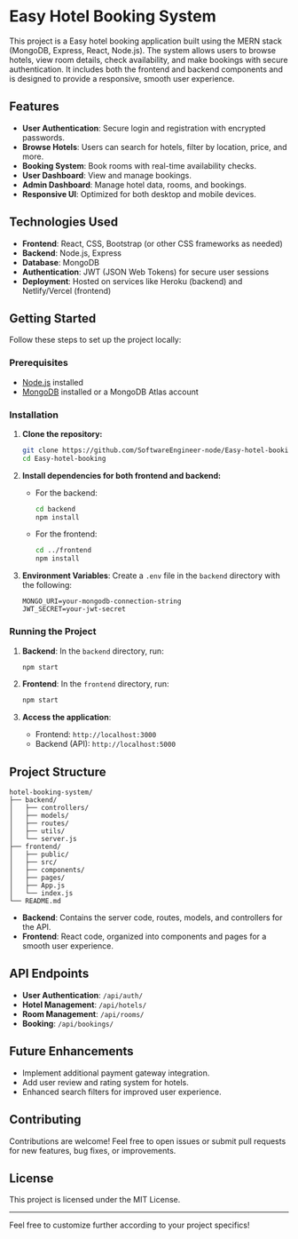 # Easy Hotel Booking System

This project is a Easy hotel booking application built using the MERN stack (MongoDB, Express, React, Node.js). The system allows users to browse hotels, view room details, check availability, and make bookings with secure authentication. It includes both the frontend and backend components and is designed to provide a responsive, smooth user experience.

## Features

- **User Authentication**: Secure login and registration with encrypted passwords.
- **Browse Hotels**: Users can search for hotels, filter by location, price, and more.
- **Booking System**: Book rooms with real-time availability checks.
- **User Dashboard**: View and manage bookings.
- **Admin Dashboard**: Manage hotel data, rooms, and bookings.
- **Responsive UI**: Optimized for both desktop and mobile devices.

## Technologies Used

- **Frontend**: React, CSS, Bootstrap (or other CSS frameworks as needed)
- **Backend**: Node.js, Express
- **Database**: MongoDB
- **Authentication**: JWT (JSON Web Tokens) for secure user sessions
- **Deployment**: Hosted on services like Heroku (backend) and Netlify/Vercel (frontend)

## Getting Started

Follow these steps to set up the project locally:

### Prerequisites

- [Node.js](https://nodejs.org/) installed
- [MongoDB](https://www.mongodb.com/) installed or a MongoDB Atlas account

### Installation

1. **Clone the repository:**
   ```bash
   git clone https://github.com/SoftwareEngineer-node/Easy-hotel-booking.git
   cd Easy-hotel-booking
   ```

2. **Install dependencies for both frontend and backend:**
   - For the backend:
     ```bash
     cd backend
     npm install
     ```
   - For the frontend:
     ```bash
     cd ../frontend
     npm install
     ```

3. **Environment Variables**:
   Create a `.env` file in the `backend` directory with the following:
   ```plaintext
   MONGO_URI=your-mongodb-connection-string
   JWT_SECRET=your-jwt-secret
   ```

### Running the Project

1. **Backend**:
   In the `backend` directory, run:
   ```bash
   npm start
   ```

2. **Frontend**:
   In the `frontend` directory, run:
   ```bash
   npm start
   ```

3. **Access the application**:
   - Frontend: `http://localhost:3000`
   - Backend (API): `http://localhost:5000`

## Project Structure

```
hotel-booking-system/
├── backend/
│   ├── controllers/
│   ├── models/
│   ├── routes/
│   ├── utils/
│   └── server.js
├── frontend/
│   ├── public/
│   ├── src/
│   ├── components/
│   ├── pages/
│   ├── App.js
│   └── index.js
└── README.md
```

- **Backend**: Contains the server code, routes, models, and controllers for the API.
- **Frontend**: React code, organized into components and pages for a smooth user experience.

## API Endpoints

- **User Authentication**: `/api/auth/`
- **Hotel Management**: `/api/hotels/`
- **Room Management**: `/api/rooms/`
- **Booking**: `/api/bookings/`

## Future Enhancements

- Implement additional payment gateway integration.
- Add user review and rating system for hotels.
- Enhanced search filters for improved user experience.
  
## Contributing

Contributions are welcome! Feel free to open issues or submit pull requests for new features, bug fixes, or improvements.

## License

This project is licensed under the MIT License.

---

Feel free to customize further according to your project specifics!
